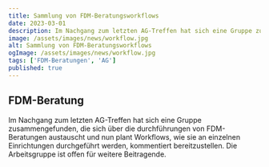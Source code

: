 ```yaml
---
title: Sammlung von FDM-Beratungsworkflows
date: 2023-03-01
description: Im Nachgang zum letzten AG-Treffen hat sich eine Gruppe zusammengefunden, die sich über die durchführungen von FDM-Beratungen austauscht und nun plant Workflows, wie sie an einzelnen Einrichtungen durchgeführt werden, kommentiert bereitzustellen.
image: /assets/images/news/workflow.jpg
alt: Sammlung von FDM-Beratungsworkflows
ogImage: /assets/images/news/workflow.jpg
tags: ['FDM-Beratungen', 'AG']
published: true
---
```


## FDM-Beratung

Im Nachgang zum letzten AG-Treffen hat sich eine Gruppe zusammengefunden, die sich über die durchführungen von FDM-Beratungen austauscht und nun plant Workflows, wie sie an einzelnen Einrichtungen durchgeführt werden, kommentiert bereitzustellen. Die Arbeitsgruppe ist offen für weitere Beitragende.
